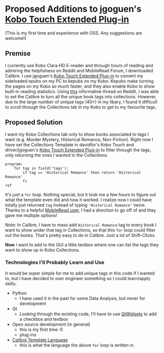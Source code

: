 # Proposed Additions to jgoguen's [Kobo Touch Extended Plug-in](https://github.com/jgoguen/calibre-kobo-driver)
(This is my first time and experience with OSS. Any suggestions are welcome!)

## Premise
I currently use Kobo Clara HD E-reader and through hours of reading and admiring the helpfulness on Reddit and MobileRead Forum, I downloaded Calibre. I use jgoguen's [Kobo Touch Extended Plug-in](https://github.com/jgoguen/calibre-kobo-driver) to convert my sideloaded epubs on my PC to kepubs on my Kobo. Kepubs make turning the pages on my Kobo so much faster, and they also enable Kobo to show built-in reading statistics. Using [this](https://www.reddit.com/r/kobo/comments/qlgha1/how_to_create_kobo_collections_using_calibre_basic/) informative thread on Reddit, I was able to set the Calibre to turn all the unique book tags into collections. However, due to the large number of unique tags (40+) in my libary, I found it difficult to scroll through the Collections tab in my Kobo to get to my favourite tags. 

## Proposed Solution

I want my Kobo Collections tab only to show books associated to tags I want (e.g. Murder Mystery, Historical Romance, Non-Fiction). Right now I have set the Collections Template in davidfor's Kobo Touch and driver/jgoguen's [Kobo Touch Extended Plug-in](https://github.com/jgoguen/calibre-kobo-driver) to filter through the tags, only returning the ones I wanted in the Collections:
```
program:
	for tag in field('tags'):
		if tag == 'Historical Romance' then return 'Historical Romance'
		fi
rof
```

It's just a `for` loop. Nothing special, but it took me a few hours to figure out what the template even did and how it worked. I realize now I could have totally just returned `tag` instead of typing `'Historical Romance'` twice. Thanks to a helpful [MobileRead user](https://www.mobileread.com/forums/showpost.php?p=4412871&postcount=2962), I had a direction to go off of and they gave me multiple options! 

Note: In Calibre, I have to mass add `Historical Romance` tag to every book I want to show under that tag in Collections, so that this `for` loop could filter out the books. That's pretty easy to do in Calibre. Just a lot of Shift-Clicks.

__Now__ I want to add to the GUI a little textbox where one can list the tags they want to show up in Kobo Collections.

### Technologies I'll Probably Learn and Use
It would be super simple for me to add unique tags in this code if I wanted to, but I have decided to over engineer something so I could learn/apply skills:

- Python 
    - I have used it in the past for some Data Analysis, but never for development
- Qt 
    - Looking through the existing code, I'll have to use [QtWidgets](https://doc.qt.io/qtforpython-5/PySide2/QtWidgets/QGraphicsScene.html#PySide2.QtWidgets.PySide2.QtWidgets.QGraphicsScene.addWidget) to add a checkbox and textbox
- Open source development (in general)
    - this is my first time :0
    - plug-ins
- [Calibre Template Language](https://manual.calibre-ebook.com/template_lang.html)
    - this is what the language the above `for` loop is written in. 
